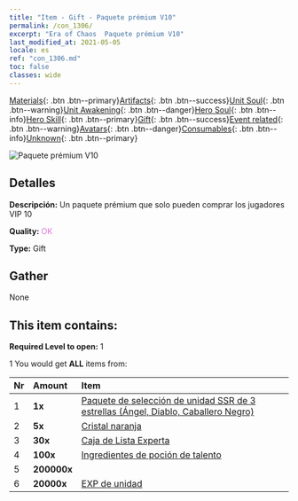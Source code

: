 ```yaml
---
title: "Item - Gift - Paquete prémium V10"
permalink: /con_1306/
excerpt: "Era of Chaos  Paquete prémium V10"
last_modified_at: 2021-05-05
locale: es
ref: "con_1306.md"
toc: false
classes: wide
---
```

 [Materials](/ItemsES/){: .btn .btn--primary}[Artifacts](/ItemsES/Artifacts/){: .btn .btn--success}[Unit Soul](/ItemsES/UnitSoul/){: .btn .btn--warning}[Unit Awakening](/ItemsES/UnitAwakening/){: .btn .btn--danger}[Hero Soul](/ItemsES/HeroSoul/){: .btn .btn--info}[Hero Skill](/ItemsES/HeroSkill/){: .btn .btn--primary}[Gift](/ItemsES/Gift/){: .btn .btn--success}[Event related](/ItemsES/Events/){: .btn .btn--warning}[Avatars](/ItemsES/Avatars/){: .btn .btn--danger}[Consumables](/ItemsES/Consumables/){: .btn .btn--info}[Unknown](/ItemsES/Unknown/){: .btn .btn--primary}

 ![Paquete prémium V10](/images/t/i_905010.png)

## Detalles
 **Descripción:** Un paquete prémium que solo pueden comprar los jugadores VIP 10

 **Quality:** <span style="color: #DA70D6">OK</span>

 **Type:** Gift

## Gather

  None

## This item contains:

 **Required Level to open:** 1

 1 You would get **ALL** items  from:

  | Nr | Amount |     Item    |
  |:---|:-------|:------------|
  | 1 |  **1x** | [Paquete de selección de unidad SSR de 3 estrellas (Ángel, Diablo, Caballero Negro)](/ItemsES/con_1320/) |  | 
  | 2 |  **5x** | [Cristal naranja](/ItemsES/con_730/) |  | 
  | 3 |  **30x** | [Caja de Lista Experta](/ItemsES/con_776/) |  | 
  | 4 |  **100x** | [Ingredientes de poción de talento](/ItemsES/con_1120/) |  | 
  | 5 |  **200000x** | <i class="fas fa-coins"/> |  | 
  | 6 |  **20000x** | [EXP de unidad](/ItemsES/con_902/) |  | 
